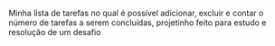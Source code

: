 Minha lista de tarefas no qual é possível adicionar, excluir e contar o número de tarefas a serem concluídas, projetinho feito para estudo e resolução de um desafio
